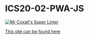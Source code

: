 # ICS20-02-PWA-JS

[![Mr Coxall's Super Linter](https://github.com/Ali-Mugamai/ICS20-5-05-js/workflows/Mr%20Coxall's%20Super%20Linter/badge.svg)](https://github.com/Ali-Mugamai/ICS20-5-05-js/actions/)

[This site can be found here](https://ali-mugamai.github.io/ICS20-5-05-js/)
